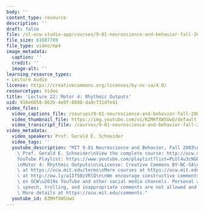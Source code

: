 ```yaml
---
body: ''
content_type: resource
description: ''
draft: false
file: /ol-ocw-studio-app/courses/9-01-neuroscience-and-behavior-fall-2003/mit9_01f03_lec22_360p_16_9.mp4
file_size: 61087789
file_type: video/mp4
image_metadata:
  caption: ''
  credit: ''
  image-alt: ''
learning_resource_types:
- Lecture Audio
license: https://creativecommons.org/licenses/by-nc-sa/4.0/
resourcetype: Video
title: 'Lecture 22: Motor 4: Rhythmic Outputs'
uid: 916e6058-862b-4e0f-8608-da9c731dfe41
video_files:
  video_captions_file: /courses/9-01-neuroscience-and-behavior-fall-2003/1-QI4SA0VYEZToEdcWjLzqM4awh3ddY0T_transcript.webvtt
  video_thumbnail_file: https://img.youtube.com/vi/KZMHfXW5UwU/default.jpg
  video_transcript_file: /courses/9-01-neuroscience-and-behavior-fall-2003/1-QI4SA0VYEZToEdcWjLzqM4awh3ddY0T_transcript.pdf
video_metadata:
  video_speakers: Prof. Gerald E. Schneider
  video_tags: ''
  youtube_description: "MIT 9.01 Neuroscience and Behavior, Fall 2003\nInstructor:\
    \ Prof. Gerald E. Schneider\nView the complete course: http://ocw.mit.edu/courses/brain-and-cognitive-sciences/9-01-neuroscience-and-behavior-fall-2003\n\
    YouTube Playlist: https://www.youtube.com/playlist?list=PLUl4u3cNGP63U7FmbKD9KClb-94dyPJim\n\
    \nMotor 4: Rhythmic Outputs\n\nLicense: Creative Commons BY-NC-SA\nMore information\
    \ at https://ocw.mit.edu/terms\nMore courses at https://ocw.mit.edu\nSupport OCW\
    \ at http://ow.ly/a1If50zVRlQ\n\nWe encourage constructive comments and discussion\
    \ on OCW\u2019s YouTube and other social media channels. Personal attacks, hate\
    \ speech, trolling, and inappropriate comments are not allowed and may be removed.\
    \ More details at https://ocw.mit.edu/comments."
  youtube_id: KZMHfXW5UwU
---
```

